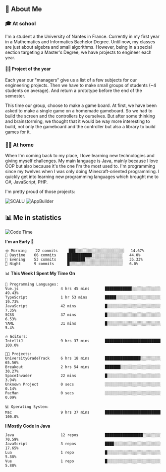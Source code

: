 ## 👀 About Me

### 🎓 At school

I'm a student a the University of Nantes in France. Currently in my first year in a Mathematics and Informatics Bachelor Degree. Until now, my classes are just about algebra and small algorithms. However, being in a special section targeting a Master's Degree, we have projects to engineer each year. 

#### 🔧🔬 Project of the year

Each year our "managers" give us a list of a few subjects for our engineering projects. Then we have to make small groups of students (~4 students on average). And return a prototype before the end of the semester.

This time our group, choose to make a game board. At first, we have been asked to make a single game on a homemade gameboard. So we had to build the screen and the controllers by ourselves. 
But after some thinking and brainstorming, we thought that it would be way more interesting to build, not only the gameboard and the controller but also a library to build games for it.

### 👨‍💻 At home

When I'm coming back to my place, I love learning new technologies and giving myself challenges. My main language is Java, mainly because I love OOP but also because it's the one I'm the most used to. I'm programming since my twelves when I was only doing Minecraft-oriented programming.  I quickly get into learning new programming languages which brought me to C#, JavaScript, PHP. 

I'm pretty proud of those projects:

![SCALU](https://github-readme-stats.vercel.app/api/pin?username=renardfute&repo=SCALU)
![AppBuilder](https://github-readme-stats.vercel.app/api/pin?username=pulsedev2&repo=AppBuilder)

## 📊 Me in statistics
<!--START_SECTION:waka-->
![Code Time](http://img.shields.io/badge/Code%20Time-19%20hrs%2037%20mins-blue)

**I'm an Early 🐤** 

```text
🌞 Morning    22 commits     ███░░░░░░░░░░░░░░░░░░░░░░   14.67% 
🌆 Daytime    66 commits     ███████████░░░░░░░░░░░░░░   44.0% 
🌃 Evening    53 commits     ████████░░░░░░░░░░░░░░░░░   35.33% 
🌙 Night      9 commits      █░░░░░░░░░░░░░░░░░░░░░░░░   6.0%

```


📊 **This Week I Spent My Time On** 

```text
💬 Programming Languages: 
Vue.js                   4 hrs 45 mins       ████████████░░░░░░░░░░░░░   49.43% 
TypeScript               1 hr 53 mins        █████░░░░░░░░░░░░░░░░░░░░   19.73% 
JavaScript               42 mins             █░░░░░░░░░░░░░░░░░░░░░░░░   7.35% 
SCSS                     37 mins             █░░░░░░░░░░░░░░░░░░░░░░░░   6.53% 
YAML                     31 mins             █░░░░░░░░░░░░░░░░░░░░░░░░   5.4%

🔥 Editors: 
IntelliJ                 9 hrs 37 mins       █████████████████████████   100.0%

🐱‍💻 Projects: 
UniversityGradeTrack     6 hrs 18 mins       ████████████████░░░░░░░░░   65.56% 
Breakout                 2 hrs 54 mins       ███████░░░░░░░░░░░░░░░░░░   30.27% 
SpaceInvader             22 mins             █░░░░░░░░░░░░░░░░░░░░░░░░   3.94% 
Unknown Project          0 secs              ░░░░░░░░░░░░░░░░░░░░░░░░░   0.14% 
PacMan                   0 secs              ░░░░░░░░░░░░░░░░░░░░░░░░░   0.09%

💻 Operating System: 
Mac                      9 hrs 37 mins       █████████████████████████   100.0%

```

**I Mostly Code in Java** 

```text
Java                     12 repos            █████████████████░░░░░░░░   70.59% 
JavaScript               3 repos             ████░░░░░░░░░░░░░░░░░░░░░   17.65% 
Lua                      1 repo              █░░░░░░░░░░░░░░░░░░░░░░░░   5.88% 
Vue                      1 repo              █░░░░░░░░░░░░░░░░░░░░░░░░   5.88%

```



<!--END_SECTION:waka-->
